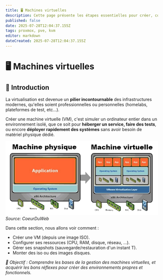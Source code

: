 ```yaml
---
title: 🖥️ Machines virtuelles
description: Cette page présente les étapes essentielles pour créer, configurer et gérer des machines virtuelles dans un environnement de virtualisation.
published: false
date: 2025-07-28T12:04:37.155Z
tags: proxmox, pve, kvm
editor: markdown
dateCreated: 2025-07-28T12:04:37.155Z
---
```


# 🖥️ Machines virtuelles
## 📌 Introduction 

La virtualisation est devenue un **pilier incontournable** des infrastructures modernes, qu'elles soient professionnelles ou personnelles (homelabs, plateformes de test, etc...).

Créer une machine virtuelle (VM), c'est simuler un ordinateur entier dans un environnement isolé, que ce soit pour **héberger un service, faire des tests**, ou encore **déployer rapidement des systèmes** sans avoir besoin de matériel physique dédié.

![schema-virtualisation.png](/schema-virtualisation.png)
*Source:  CoeurDuWeb*

Dans cette section, nous allons voir comment : 

* Créer une VM (depuis une image ISO).
* Configurer ses ressources (CPU, RAM, disque, réseau, ...).
* Gérer ses snapshots (sauvegarde/restauration d'un instant T).
* Monter des iso ou des images disques.

*🎯 Objectif : Comprendre les bases de la gestion des machines virtuelles, et acquérir les bons réflexes pour créer des environnements propres et fonctionnels.*